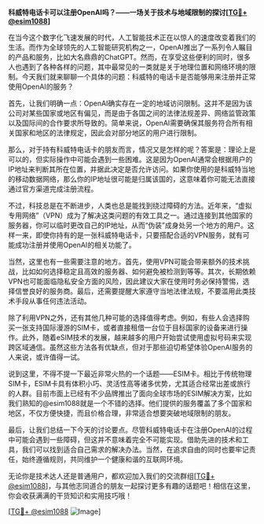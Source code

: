 **科威特电话卡可以注册OpenAI吗？——一场关于技术与地域限制的探讨[[TG💪+ @esim1088](https://t.me/s/esim1088)]**

在当今这个数字化飞速发展的时代，人工智能技术正在以惊人的速度改变着我们的生活。而作为全球领先的人工智能研究机构之一，OpenAI推出了一系列令人瞩目的产品和服务，比如大名鼎鼎的ChatGPT。然而，在享受这些便利的同时，很多人也遇到了各种各样的问题，其中最常见的一类就是关于地理位置和网络环境的限制。今天我们就来聊聊一个具体的问题：科威特的电话卡是否能够用来注册并正常使用OpenAI的服务？

首先，让我们明确一点：OpenAI确实存在一定的地域访问限制。这并不是因为该公司对某些国家或地区有偏见，而是由于各国之间的法律法规差异、网络监管政策以及国际间的合作要求所导致的。简单来说，OpenAI需要确保其服务符合所有相关国家和地区的法律规定，因此会对部分地区的用户进行限制。

那么，对于持有科威特电话卡的朋友而言，情况又是怎样的呢？答案是：理论上是可以的，但实际操作中可能会遇到一些困难。这是因为OpenAI通常会根据用户的IP地址来判断其所在位置，并据此决定是否允许访问。如果你使用的是科威特当地的移动数据网络，那么你的IP地址很可能是归属该国的，这意味着你可能无法直接通过官方渠道完成注册流程。

不过，科技总是在不断进步，人类也总是能找到绕过障碍的方法。近年来，“虚拟专用网络”（VPN）成为了解决这类问题的有效工具之一。通过连接到其他国家的服务器，你可以临时更改自己的IP地址，从而“伪装”成身处另一个地方的用户。这样一来，即使你持有的是一张科威特电话卡，只要搭配合适的VPN服务，就有可能成功注册并使用OpenAI的相关功能了。

当然，这里也有一些需要注意的地方。首先，使用VPN可能会带来额外的技术挑战，比如如何选择稳定且高效的服务器、如何避免被检测到等等。其次，长期依赖VPN也可能面临隐私安全方面的风险，因此建议大家在使用时务必保持警惕，选择信誉良好的服务商。最后，还需要提醒大家遵守当地法律法规，不要滥用此类技术手段从事任何违法活动。

除了利用VPN之外，还有其他几种可能的选择值得考虑。例如，有些人会选择购买一张支持国际漫游的SIM卡，或者直接租借一台位于目标国家的设备来进行操作。此外，随着eSIM技术的发展，越来越多的用户开始尝试使用虚拟号码来实现跨区域通信。虽然这些方法各有优缺点，但对于那些迫切希望体验OpenAI服务的人来说，或许值得一试。

说到这里，不得不提一下最近非常火热的一个话题——ESIM卡。相比于传统物理SIM卡，ESIM卡具有体积小巧、灵活性高等诸多优势，尤其适合经常出差或旅行的人群。目前市面上已经有不少品牌推出了面向全球市场的ESIM解决方案，比如我们熟知的@esim1088就是一个不错的选择。他们提供的服务覆盖了多个国家和地区，不仅方便快捷，而且价格合理，非常适合想要突破地域限制的朋友。

最后，让我们总结一下今天的讨论要点。尽管科威特电话卡在注册OpenAI的过程中可能会遇到一些障碍，但这并不意味着完全不可能实现。借助先进的技术和工具，我们可以找到适合自己需求的解决办法。当然，在追求自由的同时也要牢记责任，始终遵循规则，共同维护一个健康和谐的互联网环境。

无论你是技术达人还是普通用户，都欢迎加入我们的交流群组[[TG💪+ @esim1088](https://t.me/s/esim1088)]，与其他志同道合的朋友一起探讨更多有趣的话题吧！相信在这里，你会收获满满的干货知识和实用技巧哦！

[[TG💪+ @esim1088](https://t.me/s/esim1088) ![Image](https://i.postimg.cc/4NQfJmqS/Snipaste-2025-05-13-00-14-12.png)]